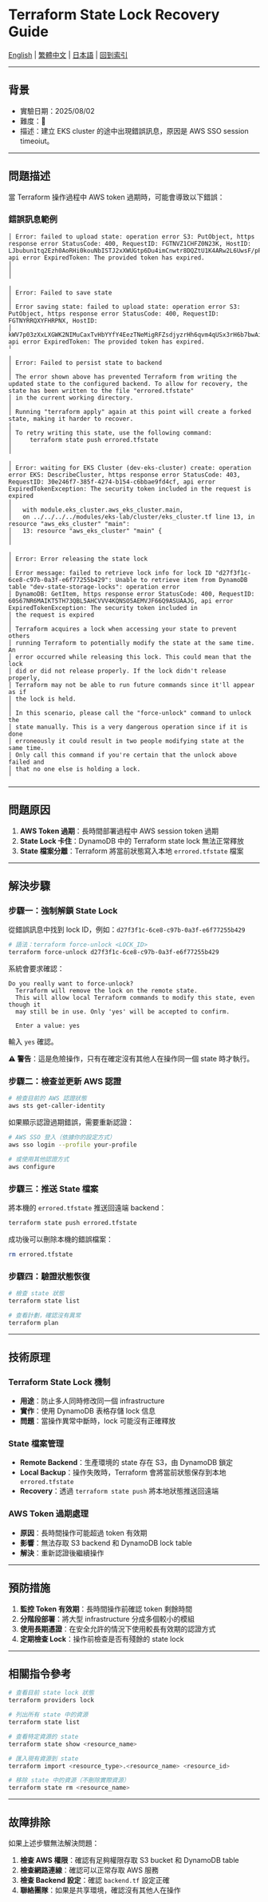 # Terraform State Lock Recovery Guide

[English](../en/06_terraform_state_lock_recovery_guide.md) | [繁體中文](../zh-tw/06_terraform_state_lock_recovery_guide.md) | [日本語](../ja/06_terraform_state_lock_recovery_guide.md) | [回到索引](../README.md)

---

## 背景
- 實驗日期：2025/08/02
- 難度：🤬
- 描述：建立 EKS cluster 的途中出現錯誤訊息，原因是 AWS SSO session timeoiut。

---

## 問題描述

當 Terraform 操作過程中 AWS token 過期時，可能會導致以下錯誤：

### 錯誤訊息範例

```
│ Error: failed to upload state: operation error S3: PutObject, https response error StatusCode: 400, RequestID: FGTNVZ1CHFZ0N23K, HostID: LJbubun1tq2Ezh0AoRHi0kouNbISTJ2xXWUGtp6Du4imCnwtr8DQZtU1K4ARw2L6UwsF/pPbGg77TulnSrg//xXFtmm432ZZeSQIOdiVPZk=, api error ExpiredToken: The provided token has expired.
│
│
╵
╷
│ Error: Failed to save state
│
│ Error saving state: failed to upload state: operation error S3: PutObject, https response error StatusCode: 400, RequestID: FGTNYRRQXYFHRPNX, HostID:
│ kWV7p03zXxLXGWK2NIMuCaxTvHbYYfY4EezTNeMigRFZsdjyzrHh6qvm4qUSx3rH6b7bwAivwoweHZAiwCVtO5d1pm7/fpmE892YyZQca7Y=, api error ExpiredToken: The provided token has expired.
╵
╷
│ Error: Failed to persist state to backend
│
│ The error shown above has prevented Terraform from writing the updated state to the configured backend. To allow for recovery, the state has been written to the file "errored.tfstate"
│ in the current working directory.
│
│ Running "terraform apply" again at this point will create a forked state, making it harder to recover.
│
│ To retry writing this state, use the following command:
│     terraform state push errored.tfstate
│
╵
╷
│ Error: waiting for EKS Cluster (dev-eks-cluster) create: operation error EKS: DescribeCluster, https response error StatusCode: 403, RequestID: 30e246f7-385f-4274-b154-c6bbae9fd4cf, api error ExpiredTokenException: The security token included in the request is expired
│
│   with module.eks_cluster.aws_eks_cluster.main,
│   on ../../../../modules/eks-lab/cluster/eks_cluster.tf line 13, in resource "aws_eks_cluster" "main":
│   13: resource "aws_eks_cluster" "main" {
│
╵
╷
│ Error: Error releasing the state lock
│
│ Error message: failed to retrieve lock info for lock ID "d27f3f1c-6ce8-c97b-0a3f-e6f77255b429": Unable to retrieve item from DynamoDB table "dev-state-storage-locks": operation error
│ DynamoDB: GetItem, https response error StatusCode: 400, RequestID: 60S67NR6MAIKT5TH73QBL5AHCVVV4KQNSO5AEMVJF66Q9ASUAAJG, api error ExpiredTokenException: The security token included in
│ the request is expired
│
│ Terraform acquires a lock when accessing your state to prevent others
│ running Terraform to potentially modify the state at the same time. An
│ error occurred while releasing this lock. This could mean that the lock
│ did or did not release properly. If the lock didn't release properly,
│ Terraform may not be able to run future commands since it'll appear as if
│ the lock is held.
│
│ In this scenario, please call the "force-unlock" command to unlock the
│ state manually. This is a very dangerous operation since if it is done
│ erroneously it could result in two people modifying state at the same time.
│ Only call this command if you're certain that the unlock above failed and
│ that no one else is holding a lock.
╵
```

---

## 問題原因

1. **AWS Token 過期**：長時間部署過程中 AWS session token 過期
2. **State Lock 卡住**：DynamoDB 中的 Terraform state lock 無法正常釋放
3. **State 檔案分離**：Terraform 將當前狀態寫入本地 `errored.tfstate` 檔案

---

## 解決步驟

### 步驟一：強制解鎖 State Lock

從錯誤訊息中找到 lock ID，例如：`d27f3f1c-6ce8-c97b-0a3f-e6f77255b429`

```bash
# 語法：terraform force-unlock <LOCK_ID>
terraform force-unlock d27f3f1c-6ce8-c97b-0a3f-e6f77255b429
```

系統會要求確認：
```
Do you really want to force-unlock?
  Terraform will remove the lock on the remote state.
  This will allow local Terraform commands to modify this state, even though it
  may still be in use. Only 'yes' will be accepted to confirm.

  Enter a value: yes
```

輸入 `yes` 確認。

**⚠️ 警告**：這是危險操作，只有在確定沒有其他人在操作同一個 state 時才執行。

### 步驟二：檢查並更新 AWS 認證

```bash
# 檢查目前的 AWS 認證狀態
aws sts get-caller-identity
```

如果顯示認證過期錯誤，需要重新認證：
```bash
# AWS SSO 登入（依據你的設定方式）
aws sso login --profile your-profile

# 或使用其他認證方式
aws configure
```

### 步驟三：推送 State 檔案

將本機的 `errored.tfstate` 推送回遠端 backend：

```bash
terraform state push errored.tfstate
```

成功後可以刪除本機的錯誤檔案：
```bash
rm errored.tfstate
```

### 步驟四：驗證狀態恢復

```bash
# 檢查 state 狀態
terraform state list

# 查看計劃，確認沒有異常
terraform plan
```

---

## 技術原理

### Terraform State Lock 機制

- **用途**：防止多人同時修改同一個 infrastructure
- **實作**：使用 DynamoDB 表格存儲 lock 信息
- **問題**：當操作異常中斷時，lock 可能沒有正確釋放

### State 檔案管理

- **Remote Backend**：生產環境的 state 存在 S3，由 DynamoDB 鎖定
- **Local Backup**：操作失敗時，Terraform 會將當前狀態保存到本地 `errored.tfstate`
- **Recovery**：透過 `terraform state push` 將本地狀態推送回遠端

### AWS Token 過期處理

- **原因**：長時間操作可能超過 token 有效期
- **影響**：無法存取 S3 backend 和 DynamoDB lock table
- **解決**：重新認證後繼續操作

---

## 預防措施

1. **監控 Token 有效期**：長時間操作前確認 token 剩餘時間
2. **分階段部署**：將大型 infrastructure 分成多個較小的模組
3. **使用長期憑證**：在安全允許的情況下使用較長有效期的認證方式
4. **定期檢查 Lock**：操作前檢查是否有殘餘的 state lock

---

## 相關指令參考

```bash
# 查看目前 state lock 狀態
terraform providers lock

# 列出所有 state 中的資源
terraform state list

# 查看特定資源的 state
terraform state show <resource_name>

# 匯入現有資源到 state
terraform import <resource_type>.<resource_name> <resource_id>

# 移除 state 中的資源（不刪除實際資源）
terraform state rm <resource_name>
```

---

## 故障排除

如果上述步驟無法解決問題：

1. **檢查 AWS 權限**：確認有足夠權限存取 S3 bucket 和 DynamoDB table
2. **檢查網路連線**：確認可以正常存取 AWS 服務
3. **檢查 Backend 設定**：確認 `backend.tf` 設定正確
4. **聯絡團隊**：如果是共享環境，確認沒有其他人在操作
